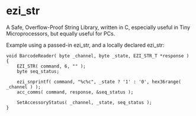 ezi\_str
========

A Safe, Overflow-Proof String Library, written in C, especially useful in Tiny Microprocessors, but equally useful for PCs.

Example using a passed-in ezi_str, and a locally declared ezi_str:

	void BarcodeReader( byte _channel, byte _state, EZI_STR_T *response )
	{
		EZI_STR( command, 6, "" );
		byte seq_status;

		ezi_snprintf( command, "%c%c", _state ? '1' : '0', hex36range( _channel ) );
		acc_comms( command, response, &seq_status );

		SetAccessoryStatus( _channel, _state, seq_status );
	}
